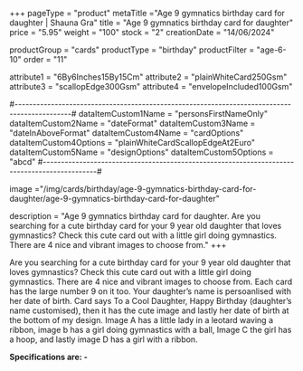 +++
pageType = "product"
metaTitle ="Age 9 gymnatics birthday card for daughter | Shauna Gra"
title = "Age 9 gymnatics birthday card for daughter"
price = "5.95"
weight = "100"
stock = "2"
creationDate = "14/06/2024"

productGroup = "cards"
productType = "birthday"
productFilter = "age-6-10"
order = "11"

attribute1 = "6By6Inches15By15Cm" 
attribute2 = "plainWhiteCard250Gsm" 
attribute3 = "scallopEdge300Gsm" 
attribute4 = "envelopeIncluded100Gsm"

#---------------------------------------------------------------------------------------------#
dataItemCustom1Name = "personsFirstNameOnly"
dataItemCustom2Name = "dateFormat"
dataItemCustom3Name = "dateInAboveFormat"
dataItemCustom4Name = "cardOptions"
dataItemCustom4Options = "plainWhiteCardScallopEdgeAt2Euro"
dataItemCustom5Name = "designOptions"
dataItemCustom5Options = "abcd"
#---------------------------------------------------------------------------------------------#

image ="/img/cards/birthday/age-9-gymnatics-birthday-card-for-daughter/age-9-gymnatics-birthday-card-for-daughter"

description = "Age 9 gymnatics birthday card for daughter. Are you searching for a cute birthday card for your 9 year old daughter that loves gymnastics?  Check this cute card out with a little girl doing gymnastics.  There are 4 nice and vibrant images to choose from."
+++

Are you searching for a cute birthday card for your 9 year old daughter that loves gymnastics? Check this cute card out with a little girl doing gymnastics. There are 4 nice and vibrant images to choose from. Each card has the large number 9 on it too. Your daughter’s name is persoanlised with her date of birth. Card says To a Cool Daughter, Happy Birthday (daughter’s name customised), then it has the cute image and lastly her date of birth at the bottom of my design. Image A has a little lady in a leotard waving a ribbon, image b has a girl doing gymnastics with a ball, Image C the girl has a hoop, and lastly image D has a girl with a ribbon.

**Specifications are: -**
